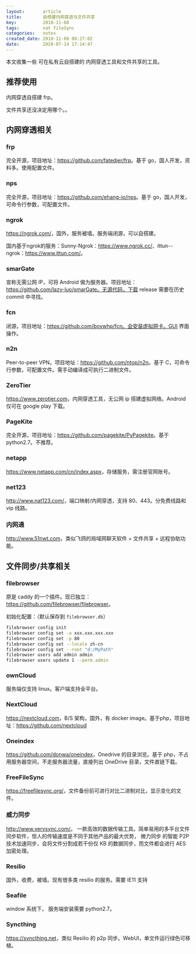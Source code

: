 ```yaml
---
layout:       article
title:        自搭建内网穿透与文件共享
key:          2018-11-08
tags:         nat fileSync
categories:   notes
created_date: 2018-11-08 00:27:02
date:         2020-07-14 17:14:47
---
```


本文收集一些 可在私有云自搭建的 内网穿透工具和文件共享的工具。

<!--more-->

## 推荐使用

内网穿透自搭建 frp。

文件共享还没决定用哪个。。

## 内网穿透相关

### frp

完全开源，项目地址：<https://github.com/fatedier/frp>。基于 go，国人开发，资料多。使用配置文件。

### nps

完全开源，项目地址：<https://github.com/ehang-io/nps>。基于 go，国人开发，可命令行参数，可配置文件。

### ngrok

<https://ngrok.com/>，国外，服务被墙。服务端闭源，可以自搭建。

国内基于ngrok的服务：Sunny-Ngrok：<https://www.ngrok.cc/>、ittun--ngrok：<https://www.ittun.com/>。

### smarGate

宣称无需公网 IP，可将 Android 做为服务器。项目地址：https://github.com/lazy-luo/smarGate。无源代码，下载 release 需要在历史 commit 中寻找。

### fcn

闭源，项目地址：https://github.com/boywhp/fcn。会安装虚拟网卡。GUI 界面操作。

### n2n

Peer-to-peer VPN。项目地址：<https://github.com/ntop/n2n>。基于 C，可命令行参数，可配置文件。需手动编译成可执行二进制文件。

### ZeroTier

<https://www.zerotier.com>，内网穿透工具，无公网 ip 搭建虚拟网络。Android 仅可在 google play 下载。

### PageKite

完全开源，项目地址：<https://github.com/pagekite/PyPagekite>。基于 python2.7。不推荐。

### netapp

<https://www.netapp.com/cn/index.aspx>，存储服务，需注册官网账号。

### net123

<http://www.nat123.com/>，端口映射/内网穿透，支持 80、443。分免费线路和 vip 线路。

### 内网通

<http://www.51nwt.com>，类似飞鸽的局域网聊天软件 + 文件共享 + 远程协助功能。



## 文件同步/共享相关

### filebrowser

原是 caddy 的一个插件。现已独立：<https://github.com/filebrowser/filebrowser>。

初始化配置：（默认保存到 `filebrowser.db`）

```sh
filebrowser config init
filebrowser config set -a xxx.xxx.xxx.xxx
filebrowser config set -p 80
filebrowser config set --locale zh-cn
filebrowser config set --root "d:/MyPath"
filebrowser users add admin admin
filebrowser users update 1 --perm.admin
```

### ownCloud 

服务端仅支持 linux。客户端支持全平台。

### NextCloud

<https://nextcloud.com>，B/S 架构，国外，有 docker image。基于php，项目地址：<https://github.com/nextcloud>

### Oneindex

<https://github.com/donwa/oneindex>，Onedrive 的目录浏览。基于 php，不占用服务器空间，不走服务器流量，直接列出 OneDrive 目录，文件直链下载。

### FreeFileSync

<https://freefilesync.org/>，文件备份前可进行对比二进制对比，显示变化的文件。

### 威力同步

<http://www.verysync.com/>。 一款高效的数据传输工具。简单易用的多平台文件同步软件，惊人的传输速度是不同于其他产品的最大优势， 微力同步 的智能 P2P 技术加速同步，会将文件分割成若干份仅 KB 的数据同步，而文件都会进行 AES 加密处理。

### Resilio

国外，收费，被墙。现有很多类 resilio 的服务。需要 IE11 支持

### Seafile

window 系统下， 服务端安装需要 python2.7。



### Syncthing

<https://syncthing.net>，类似 Resilio 的 p2p 同步。WebUI，单文件运行绿色可移植。

  